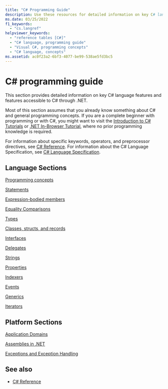 ```yaml
---
title: "C# Programming Guide"
description: Use these resources for detailed information on key C# language features and features accessible to C# through .NET.
ms.date: 03/25/2022
f1_keywords: 
  - "cs.langref"
helpviewer_keywords: 
  - "reference tables [C#]"
  - "C# language, programming guide"
  - "Visual C#, programming concepts"
  - "C# language, concepts"
ms.assetid: ac0f23a2-6bf3-4077-be99-538ae5fd3bc5
---
```

# C# programming guide

This section provides detailed information on key C# language features and features accessible to C# through .NET.  
  
 Most of this section assumes that you already know something about C# and general programming concepts. If you are a complete beginner with programming or with C#, you might want to visit the [Introduction to C# Tutorials](../tour-of-csharp/tutorials/index.md) or [.NET In-Browser Tutorial](https://dotnet.microsoft.com/learn/dotnet/in-browser-tutorial/1), where no prior programming knowledge is required.  
  
 For information about specific keywords, operators, and preprocessor directives, see [C# Reference](../language-reference/index.md). For information about the C# Language Specification, see [C# Language Specification](~/_csharpstandard/standard/README.md).  
  
## Language Sections

 [Programming concepts](concepts/index.md)

 [Statements](statements-expressions-operators/statements.md)

 [Expression-bodied members](statements-expressions-operators/expression-bodied-members.md)

 [Equality Comparisons](statements-expressions-operators/equality-comparisons.md)

 [Types](../fundamentals/types/index.md)  

 [Classes, structs, and records](../fundamentals/object-oriented/index.md)  
  
 [Interfaces](../fundamentals/types/interfaces.md)  

 [Delegates](./delegates/index.md)  

 [Strings](./strings/index.md)  
  
 [Properties](./classes-and-structs/properties.md)  
  
 [Indexers](./indexers/index.md)  
  
 [Events](./events/index.md)  
  
 [Generics](../fundamentals/types/generics.md)  
  
 [Iterators](./concepts/iterators.md)
  
## Platform Sections

 [Application Domains](../../framework/app-domains/application-domains.md)  
  
 [Assemblies in .NET](../../standard/assembly/index.md)  
  
 [Exceptions and Exception Handling](../fundamentals/exceptions/index.md)  
  
## See also

- [C# Reference](../language-reference/index.md)
